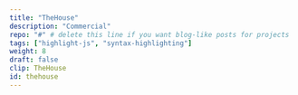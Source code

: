 ```yaml
---
title: "TheHouse"
description: "Commercial"
repo: "#" # delete this line if you want blog-like posts for projects
tags: ["highlight-js", "syntax-highlighting"]
weight: 8
draft: false
clip: TheHouse
id: thehouse
---
```


